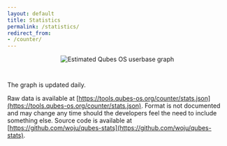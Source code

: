 ```yaml
---
layout: default
title: Statistics
permalink: /statistics/
redirect_from: 
- /counter/
---
```


<div style="text-align: center; margin-bottom: 3em;">
  <img src="https://tools.qubes-os.org/counter/stats.png" alt="Estimated Qubes OS userbase graph"/>
</div>

The graph is updated daily.

Raw data is available at
[https://tools.qubes-os.org/counter/stats.json](https://tools.qubes-os.org/counter/stats.json).
Format is not documented and may change any time should the developers feel the
need to include something else. Source code is available at
[https://github.com/woju/qubes-stats](https://github.com/woju/qubes-stats).

